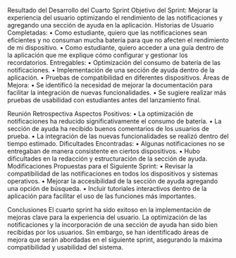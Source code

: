 Resultado del Desarrollo del Cuarto Sprint
Objetivo del Sprint:
Mejorar la experiencia del usuario optimizando el rendimiento de las notificaciones y agregando una sección de ayuda en la aplicación.
Historias de Usuario Completadas:
•	Como estudiante, quiero que las notificaciones sean eficientes y no consuman mucha batería para que no afecten el rendimiento de mi dispositivo.
•	Como estudiante, quiero acceder a una guía dentro de la aplicación que me explique cómo configurar y gestionar los recordatorios.
Entregables:
•	Optimización del consumo de batería de las notificaciones.
•	Implementación de una sección de ayuda dentro de la aplicación.
•	Pruebas de compatibilidad en diferentes dispositivos.
Áreas de Mejora:
•	Se identificó la necesidad de mejorar la documentación para facilitar la integración de nuevas funcionalidades.
•	Se sugiere realizar más pruebas de usabilidad con estudiantes antes del lanzamiento final.

Reunión Retrospectiva
Aspectos Positivos:
•	La optimización de notificaciones ha reducido significativamente el consumo de batería.
•	La sección de ayuda ha recibido buenos comentarios de los usuarios de prueba.
•	La integración de las nuevas funcionalidades se realizó dentro del tiempo estimado.
Dificultades Encontradas:
•	Algunas notificaciones no se entregaban de manera consistente en ciertos dispositivos.
•	Hubo dificultades en la redacción y estructuración de la sección de ayuda.
Modificaciones Propuestas para el Siguiente Sprint:
•	Revisar la compatibilidad de las notificaciones en todos los dispositivos y sistemas operativos.
•	Mejorar la accesibilidad de la sección de ayuda agregando una opción de búsqueda.
•	Incluir tutoriales interactivos dentro de la aplicación para facilitar el uso de las funciones más importantes.

Conclusiones
El cuarto sprint ha sido exitoso en la implementación de mejoras clave para la experiencia del usuario. 
La optimización de las notificaciones y la incorporación de una sección de ayuda han sido bien recibidas por los usuarios. 
Sin embargo, se han identificado áreas de mejora que serán abordadas en el siguiente sprint, asegurando la máxima compatibilidad y usabilidad del sistema.
